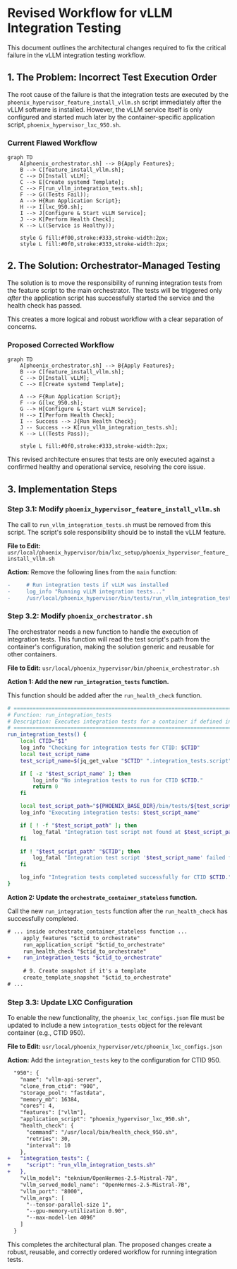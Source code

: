 # Revised Workflow for vLLM Integration Testing

This document outlines the architectural changes required to fix the critical failure in the vLLM integration testing workflow.

## 1. The Problem: Incorrect Test Execution Order

The root cause of the failure is that the integration tests are executed by the `phoenix_hypervisor_feature_install_vllm.sh` script immediately after the vLLM software is installed. However, the vLLM service itself is only configured and started much later by the container-specific application script, `phoenix_hypervisor_lxc_950.sh`.

### Current Flawed Workflow

```mermaid
graph TD
    A[phoenix_orchestrator.sh] --> B{Apply Features};
    B --> C[feature_install_vllm.sh];
    C --> D[Install vLLM];
    C --> E[Create systemd Template];
    C --> F[run_vllm_integration_tests.sh];
    F --> G((Tests Fail));
    A --> H{Run Application Script};
    H --> I[lxc_950.sh];
    I --> J[Configure & Start vLLM Service];
    J --> K[Perform Health Check];
    K --> L((Service is Healthy));

    style G fill:#f00,stroke:#333,stroke-width:2px;
    style L fill:#0f0,stroke:#333,stroke-width:2px;
```

## 2. The Solution: Orchestrator-Managed Testing

The solution is to move the responsibility of running integration tests from the feature script to the main orchestrator. The tests will be triggered only *after* the application script has successfully started the service and the health check has passed.

This creates a more logical and robust workflow with a clear separation of concerns.

### Proposed Corrected Workflow

```mermaid
graph TD
    A[phoenix_orchestrator.sh] --> B{Apply Features};
    B --> C[feature_install_vllm.sh];
    C --> D[Install vLLM];
    C --> E[Create systemd Template];
    
    A --> F{Run Application Script};
    F --> G[lxc_950.sh];
    G --> H[Configure & Start vLLM Service];
    H --> I[Perform Health Check];
    I -- Success --> J{Run Health Check};
    J -- Success --> K[run_vllm_integration_tests.sh];
    K --> L((Tests Pass));

    style L fill:#0f0,stroke:#333,stroke-width:2px;
```

This revised architecture ensures that tests are only executed against a confirmed healthy and operational service, resolving the core issue.


## 3. Implementation Steps

### Step 3.1: Modify `phoenix_hypervisor_feature_install_vllm.sh`

The call to `run_vllm_integration_tests.sh` must be removed from this script. The script's sole responsibility should be to install the vLLM feature.

**File to Edit:** `usr/local/phoenix_hypervisor/bin/lxc_setup/phoenix_hypervisor_feature_install_vllm.sh`

**Action:** Remove the following lines from the `main` function:

```diff
-     # Run integration tests if vLLM was installed
-     log_info "Running vLLM integration tests..."
-     /usr/local/phoenix_hypervisor/bin/tests/run_vllm_integration_tests.sh "$CTID"
```


### Step 3.2: Modify `phoenix_orchestrator.sh`

The orchestrator needs a new function to handle the execution of integration tests. This function will read the test script's path from the container's configuration, making the solution generic and reusable for other containers.

**File to Edit:** `usr/local/phoenix_hypervisor/bin/phoenix_orchestrator.sh`

**Action 1: Add the new `run_integration_tests` function.**

This function should be added after the `run_health_check` function.

```bash
# =====================================================================================
# Function: run_integration_tests
# Description: Executes integration tests for a container if defined in the configuration.
# =====================================================================================
run_integration_tests() {
    local CTID="$1"
    log_info "Checking for integration tests for CTID: $CTID"
    local test_script_name
    test_script_name=$(jq_get_value "$CTID" ".integration_tests.script" || echo "")

    if [ -z "$test_script_name" ]; then
        log_info "No integration tests to run for CTID $CTID."
        return 0
    fi

    local test_script_path="${PHOENIX_BASE_DIR}/bin/tests/${test_script_name}"
    log_info "Executing integration tests: $test_script_name"

    if [ ! -f "$test_script_path" ]; then
        log_fatal "Integration test script not found at $test_script_path."
    fi

    if ! "$test_script_path" "$CTID"; then
        log_fatal "Integration test script '$test_script_name' failed for CTID $CTID."
    fi

    log_info "Integration tests completed successfully for CTID $CTID."
}
```

**Action 2: Update the `orchestrate_container_stateless` function.**

Call the new `run_integration_tests` function after the `run_health_check` has successfully completed.

```diff
# ... inside orchestrate_container_stateless function ...
     apply_features "$ctid_to_orchestrate"
     run_application_script "$ctid_to_orchestrate"
     run_health_check "$ctid_to_orchestrate"
+    run_integration_tests "$ctid_to_orchestrate"
 
     # 9. Create snapshot if it's a template
     create_template_snapshot "$ctid_to_orchestrate"
# ...
```


### Step 3.3: Update LXC Configuration

To enable the new functionality, the `phoenix_lxc_configs.json` file must be updated to include a new `integration_tests` object for the relevant container (e.g., CTID 950).

**File to Edit:** `usr/local/phoenix_hypervisor/etc/phoenix_lxc_configs.json`

**Action:** Add the `integration_tests` key to the configuration for CTID 950.

```diff
  "950": {
    "name": "vllm-api-server",
    "clone_from_ctid": "900",
    "storage_pool": "fastdata",
    "memory_mb": 16384,
    "cores": 4,
    "features": ["vllm"],
    "application_script": "phoenix_hypervisor_lxc_950.sh",
    "health_check": {
      "command": "/usr/local/bin/health_check_950.sh",
      "retries": 30,
      "interval": 10
    },
+   "integration_tests": {
+     "script": "run_vllm_integration_tests.sh"
+   },
    "vllm_model": "teknium/OpenHermes-2.5-Mistral-7B",
    "vllm_served_model_name": "OpenHermes-2.5-Mistral-7B",
    "vllm_port": "8000",
    "vllm_args": [
      "--tensor-parallel-size 1",
      "--gpu-memory-utilization 0.90",
      "--max-model-len 4096"
    ]
  }
```

This completes the architectural plan. The proposed changes create a robust, reusable, and correctly ordered workflow for running integration tests.
